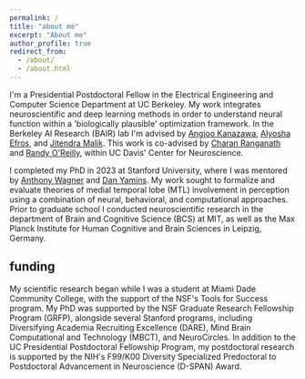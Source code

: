```yaml
---
permalink: /
title: "about me"
excerpt: "About me"
author_profile: true
redirect_from: 
  - /about/
  - /about.html
---
```


I'm a Presidential Postdoctoral Fellow in the Electrical Engineering and Computer Science Department at UC Berkeley. My work integrates neuroscientific and deep learning methods in order to understand neural function within a 'biologically plausible' optimization framework. In the Berkeley AI Research (BAIR) lab I'm advised by [Angjoo Kanazawa](https://people.eecs.berkeley.edu/~kanazawa/), [Alyosha Efros](https://www2.eecs.berkeley.edu/Faculty/Homepages/efros.html), and [Jitendra Malik](https://www2.eecs.berkeley.edu/Faculty/Homepages/malik.html). This work is co-advised by [Charan Ranganath](https://neuroscience.ucdavis.edu/people/charan-ranganath) and [Randy O'Reilly](https://neuroengineering.ucdavis.edu/people/randall-oreilly), within UC Davis' Center for Neuroscience.

I completed my PhD in 2023 at Stanford University, where I was mentored by [Anthony Wagner](https://profiles.stanford.edu/anthony-wagner) and [Dan Yamins](https://profiles.stanford.edu/daniel-yamins). My work sought to formalize and evaluate theories of medial temporal lobe (MTL) involvement in perception using a combination of neural, behavioral, and computational approaches. Prior to graduate school I conducted neuroscientific research in the department of Brain and Cognitive Science (BCS) at MIT, as well as the Max Planck Institute for Human Cognitive and Brain Sciences in Leipzig, Germany.

## funding

My scientific research began while I was a student at Miami Dade Community College, with the support of the NSF's Tools for Success program. My PhD was supported by the NSF Graduate Research Fellowship Program (GRFP), alongside several Stanford programs, including Diversifying Academia Recruiting Excellence (DARE), Mind Brain Computational and Technology (MBCT), and NeuroCircles. In addition to the UC Presidential Postdoctoral Fellowship Program, my postdoctoral research is supported by the NIH's F99/K00 Diversity Specialized Predoctoral to Postdoctoral Advancement in Neuroscience (D-SPAN) Award. 

